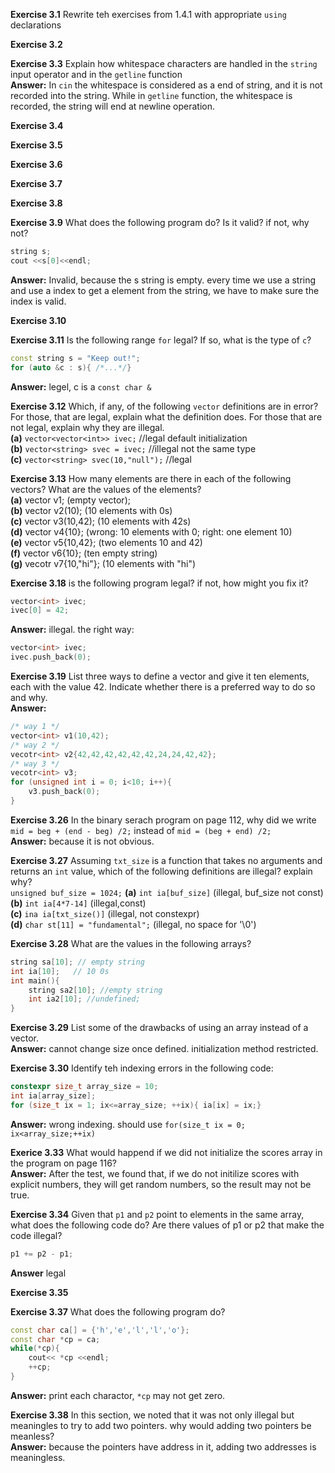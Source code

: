 **Exercise 3.1** Rewrite teh exercises from 1.4.1 with appropriate `using` declarations<br />


**Exercise 3.2**


**Exercise 3.3** Explain how whitespace characters are handled in the `string` input operator and in the `getline` function <br />
**Answer:** In `cin` the whitespace is considered as a end of string, and it is not recorded into the string. While in `getline` function, the whitespace is recorded, the string will end at newline operation.


**Exercise 3.4** 


**Exercise 3.5**


**Exercise 3.6**


**Exercise 3.7**


**Exercise 3.8**


**Exercise 3.9** What does the following program do? Is it valid? if not, why not?
```cpp
string s;
cout <<s[0]<<endl;
```
**Answer:** Invalid, because the s string is empty. every time we use a string and use a index to get a element from the string, we have to make sure the index is valid.


**Exercise 3.10**


**Exercise 3.11** Is the following range `for` legal? If so, what is the type of `c`?
```cpp
const string s = "Keep out!";
for (auto &c : s){ /*...*/}
```
**Answer:** legel, c is a `const char &` 


**Exercise 3.12** Which, if any, of the following `vector` definitions are in error? For those, that are legal, explain what the definition does. For those that are not legal, explain why they are illegal.<br />
**(a)** `vector<vector<int>> ivec;` //legal default initialization<br />
**(b)** `vector<string> svec = ivec;` //illegal not the same type<br />
**(c)** `vector<string> svec(10,"null");` //legal


**Exercise 3.13** How many elements are there in each of the following vectors? What are the values of the elements?<br />
**(a)** vector<int> v1; (empty vector);<br />
**(b)** vector<int> v2(10); (10 elements with 0s)<br />
**(c)** vector<int> v3(10,42); (10 elements with 42s)<br />
**(d)** vector<int> v4{10}; (wrong: 10 elements with 0; right: one element 10)<br />
**(e)** vector<int> v5{10,42}; (two elements 10 and 42)<br />
**(f)** vector<string> v6{10}; (ten empty string)<br />
**(g)** vecotr<string> v7{10,"hi"}; (10 elements with "hi")



**Exercise 3.18** is the following program legal? if not, how might you fix it?
```cpp
vector<int> ivec;
ivec[0] = 42;
```
**Answer:** illegal. the right way:
```cpp
vector<int> ivec;
ivec.push_back(0);
```


**Exercise 3.19** List three ways to define a vector and give it ten elements, each with the value 42. Indicate whether there is a preferred way to do so and why.<br />
**Answer:**
```cpp
/* way 1 */
vector<int> v1(10,42);
/* way 2 */
vecotr<int> v2{42,42,42,42,42,42,24,24,42,42};
/* way 3 */
vecotr<int> v3;
for (unsigned int i = 0; i<10; i++){
    v3.push_back(0);
}
```



**Exercise 3.26** In the binary serach program on page 112, why did we write `mid = beg + (end - beg) /2;` instead of `mid = (beg + end) /2;`<br />
**Answer:** because it is not obvious.


**Exercise 3.27** Assuming `txt_size` is a function that takes no arguments and returns an `int` value, which of the following definitions are illegal? explain why?<br />
`unsigned buf_size = 1024;`
**(a)** `int ia[buf_size]` (illegal, buf_size not const)<br />
**(b)** `int ia[4*7-14]` (illegal,const)<br />
**(c)** `ina ia[txt_size()]` (illegal, not constexpr)<br />
**(d)** `char st[11] = "fundamental";` (illegal, no space for '\0\')


**Exercise 3.28** What are the values in the following arrays?
```cpp
string sa[10]; // empty string
int ia[10];   // 10 0s
int main(){
    string sa2[10]; //empty string
    int ia2[10]; //undefined;
}
```


**Exercise 3.29** List some of the drawbacks of using an array instead of a vector.<br />
**Answer:** cannot change size once defined. initialization method restricted.


**Exercise 3.30** Identify teh indexing errors in the following code:
```cpp
constexpr size_t array_size = 10;
int ia[array_size];
for (size_t ix = 1; ix<=array_size; ++ix){ ia[ix] = ix;}
```
**Answer:** wrong indexing. should use `for(size_t ix = 0; ix<array_size;++ix)`


**Exerice 3.33** What would happend if we did not initialize the scores array in the program on page 116?<br />
**Answer:** After the test, we found that, if we do not initilize scores with explicit numbers, they will get random numbers, so the result may not be true.


**Exercise 3.34** Given that `p1` and `p2` point to elements in the same array, what does the following code do? Are there values of p1 or p2 that make the code illegal?
```cpp
p1 += p2 - p1;
```
**Answer** legal


**Exercise 3.35** 


**Exercise 3.37** What does the following program do?
```cpp
const char ca[] = {'h','e','l','l','o'};
const char *cp = ca;
while(*cp){
    cout<< *cp <<endl;
    ++cp;
}
```

**Answer:** print each charactor, `*cp` may not get zero.


**Exercise 3.38** In this section, we noted that it was not only illegal but meaningles to try to add two pointers. why would adding two pointers be meanless?<br />
**Answer:** because the pointers have address in it, adding two addresses is meaningless.





